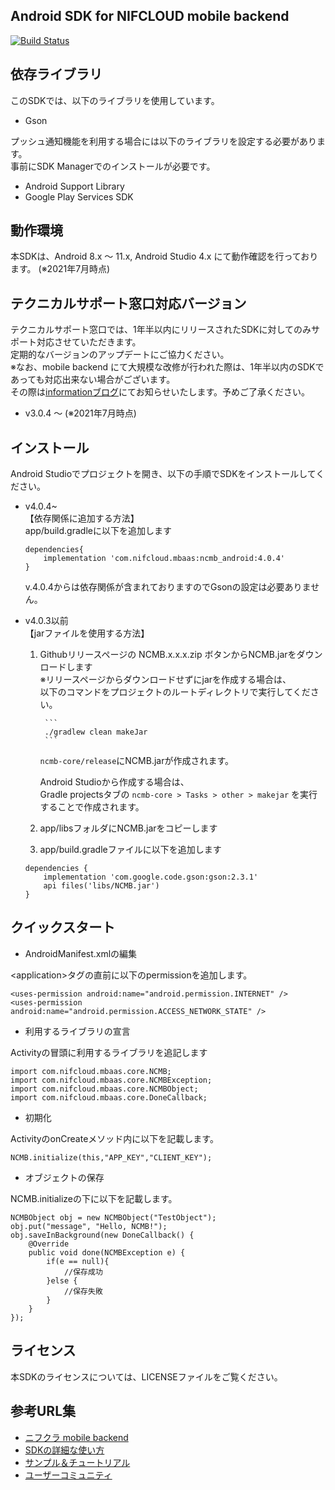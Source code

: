 ## Android SDK for NIFCLOUD mobile backend

[![Build Status](https://travis-ci.org/NIFCLOUD-mbaas/ncmb_android.svg?branch=master)](https://travis-ci.org/NIFCLOUD-mbaas/ncmb_android)



## 依存ライブラリ

このSDKでは、以下のライブラリを使用しています。

- Gson

プッシュ通知機能を利用する場合には以下のライブラリを設定する必要があります。<br>
事前にSDK Managerでのインストールが必要です。

- Android Support Library
- Google Play Services SDK


## 動作環境

本SDKは、Android 8.x ～ 11.x, Android Studio 4.x にて動作確認を行っております。
(※2021年7月時点)

## テクニカルサポート窓口対応バージョン

テクニカルサポート窓口では、1年半以内にリリースされたSDKに対してのみサポート対応させていただきます。<br>
定期的なバージョンのアップデートにご協力ください。<br>
※なお、mobile backend にて大規模な改修が行われた際は、1年半以内のSDKであっても対応出来ない場合がございます。<br>
その際は[informationブログ](https://mbaas.nifcloud.com/info/)にてお知らせいたします。予めご了承ください。

- v3.0.4 ～ (※2021年7月時点)

## インストール

Android Studioでプロジェクトを開き、以下の手順でSDKをインストールしてください。

- v4.0.4~  
    【依存関係に追加する方法】 　   
    app/build.gradleに以下を追加します  
    ```
    dependencies{
        implementation 'com.nifcloud.mbaas:ncmb_android:4.0.4'
    }
    ```

    v.4.0.4からは依存関係が含まれておりますのでGsonの設定は必要ありません。
    
- v4.0.3以前  
    【jarファイルを使用する方法】
    1. Githubリリースページの NCMB.x.x.x.zip ボタンからNCMB.jarをダウンロードします  
        ※リリースページからダウンロードせずにjarを作成する場合は、<br>
    以下のコマンドをプロジェクトのルートディレクトリで実行してください。

            ```
            ./gradlew clean makeJar
            ```

         `ncmb-core/release`にNCMB.jarが作成されます。

        Android Studioから作成する場合は、<br>
        Gradle projectsタブの `ncmb-core > Tasks > other > makejar` を実行することで作成されます。

    2. app/libsフォルダにNCMB.jarをコピーします
    3. app/build.gradleファイルに以下を追加します

    ```
    dependencies {
        implementation 'com.google.code.gson:gson:2.3.1'
        api files('libs/NCMB.jar')
    }
    ```

## クイックスタート

* AndroidManifest.xmlの編集

&lt;application&gt;タグの直前に以下のpermissionを追加します。

```
<uses-permission android:name="android.permission.INTERNET" />
<uses-permission android:name="android.permission.ACCESS_NETWORK_STATE" />
```

* 利用するライブラリの宣言

Activityの冒頭に利用するライブラリを追記します

```
import com.nifcloud.mbaas.core.NCMB;
import com.nifcloud.mbaas.core.NCMBException;
import com.nifcloud.mbaas.core.NCMBObject;
import com.nifcloud.mbaas.core.DoneCallback;
```

* 初期化

ActivityのonCreateメソッド内に以下を記載します。

```
NCMB.initialize(this,"APP_KEY","CLIENT_KEY");
```

* オブジェクトの保存

NCMB.initializeの下に以下を記載します。

```
NCMBObject obj = new NCMBObject("TestObject");
obj.put("message", "Hello, NCMB!");
obj.saveInBackground(new DoneCallback() {
    @Override
    public void done(NCMBException e) {
        if(e == null){
            //保存成功
        }else {
            //保存失敗
        }
    }
});
```

## ライセンス

本SDKのライセンスについては、LICENSEファイルをご覧ください。

## 参考URL集

- [ニフクラ mobile backend](https://mbaas.nifcloud.com/)
- [SDKの詳細な使い方](https://mbaas.nifcloud.com/doc/current/)
- [サンプル＆チュートリアル](https://mbaas.nifcloud.com/doc/current/tutorial/tutorial_android.html)
- [ユーザーコミュニティ](https://github.com/NIFCLOUD-mbaas/UserCommunity)

